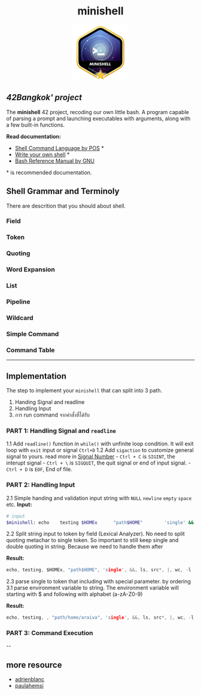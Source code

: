 <div align=center >
    <h1>minishell</h1>
    <img src="https://raw.githubusercontent.com/viruskizz/viruskizz-myutils/main/minishell_badge.png" alt="minishell badge" />
</div>

## _42Bangkok' project_



The **minishell** 42 project, recoding our own little bash. A program capable of parsing a prompt and launching executables with arguments, along with a few built-in functions.

**Read documentation:**

- [Shell Command Language by POS] *
- [Write your own shell] *
- [Bash Reference Manual by GNU]

\* is recommended documentation.

## Shell Grammar and Terminoly

There are descrition that you should about shell.

### Field

### Token

### Quoting

### Word Expansion

### List

### Pipeline

### Wildcard

### Simple Command

### Command Table

---

## Implementation

The step to implement your `minishell` that can split into 3 path.

1. Handing Signal and readline
2. Handling Input
3. การ run command จากคำสั่งที่ได้รับ

### PART 1: Handling Signal and `readline`

1.1 Add `readline()` function in `while()` with unfinite loop condition. It will exit loop with `exit` input or signal `Ctrl+D`
1.2 Add `sigaction` to customize general signal to yours. read more in [Signal Number]
    - `Ctrl + C` is `SIGINT`, the interupt signal
    - `Ctrl + \` is `SIGQUIT`, the quit signal or end of input signal.
    - `Ctrl + D` is `EOF`, End of file.

### PART 2: Handling Input

2.1 Simple handing and validation input string with `NULL` `newline` `empty` `space` etc.
**Input:**

```sh
# input
$minishell: echo    testing $HOMEx      "path$HOME"        'single' && ls src* | wc -l
```

2.2 Split string input to token by field (Lexical Analyzer).
No need to split quoting metachar to single token. So important to still keep single and double quoting in string. Because we need to handle them after

**Result:**

```c
echo, testing, $HOMEx, "path$HOME", 'single', &&, ls, src*, |, wc, -l
```

2.3 parse single to token that including with special parameter. by ordering
    3.1 parse environment variable to string. The environment variable will starting with $ and following with alphabet (a-zA-Z0-9)

**Result:**

```c
echo, testing, , "path/home/araiva", 'single', &&, ls, src*, |, wc, -l
```

### PART 3: Command Execution

--

## more resource

- [adrienblanc]
- [paulahemsi]

<!-- MARKDOWN LINKS & IMAGES -->
[Shell Command Language by POS]: https://pubs.opengroup.org/onlinepubs/009695399/utilities/xcu_chap02.html
[Write your own shell]: https://www.cs.purdue.edu/homes/grr/SystemsProgrammingBook/Book/Chapter5-WritingYourOwnShell.pdf
[Bash Reference Manual by GNU]: https://www.gnu.org/savannah-checkouts/gnu/bash/manual/bash.html#Shell-Operation
[Signal Number]: https://pubs.opengroup.org/onlinepubs/009696799/basedefs/signal.h.html
[adrienblanc]: https://adrienblanc.com/projects/42/minishell
[paulahemsi]: https://github.com/paulahemsi/minishell